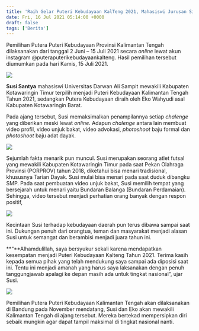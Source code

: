 ```yaml
---
title: 'Raih Gelar Puteri Kebudayaan KalTeng 2021, Mahasiswi Jurusan Sistem Informasi UNDA banjir ucapan selamat'
date: Fri, 16 Jul 2021 05:14:00 +0000
draft: false
tags: ['Berita']
---
```


Pemilihan Putera Puteri Kebudayaan Provinsi Kalimantan Tengah dilaksanakan dari tanggal 2 Juni – 15 Juli 2021 secara _online_ lewat akun instagram @puteraputerikebudayaankalteng. Hasil pemilihan tersebut diumumkan pada hari Kamis, 15 Juli 2021.

![](https://unda.ac.id/2/wp-content/uploads/2021/07/WhatsApp-Image-2021-07-18-at-11.11.27.jpeg)

**Susi Santya** mahasiswi Universitas Darwan Ali Sampit mewakili Kabupaten Kotawaringin Timur terpilih menjadi Puteri Kebudayaan Kalimantan Tengah Tahun 2021, sedangkan Putera Kebudayaan diraih oleh Eko Wahyudi asal Kabupaten Kotawaringin Barat.

Pada ajang tersebut, Susi memaksimalkan penampilannya setiap _chalenge_ yang diberikan meski lewat _online._ Adapun _chalenge_ antara lain membuat video profil, video unjuk bakat, video advokasi, _photoshoot_ baju formal dan _photoshoot_ baju adat dayak.

![](https://unda.ac.id/2/wp-content/uploads/2021/07/WhatsApp-Image-2021-07-18-at-13.24.32-576x1024.jpeg)

Sejumlah fakta menarik pun muncul. Susi merupakan seorang atlet futsal yang mewakili Kabupaten Kotawaringin Timur pada saat Pekan Olahraga Provinsi (PORPROV) tahun 2018, diketahui bisa menari tradisional, khususnya Tarian Dayak. Susi mulai bisa menari pada saat duduk dibangku SMP. Pada saat pembuatan video unjuk bakat, Susi memilih tempat yang bersejarah untuk menari yaitu Bundaran Balanga (Bundaran Perdamaian). Sehingga, video tersebut menjadi perhatian orang banyak dengan respon positif,

![](https://unda.ac.id/2/wp-content/uploads/2021/07/putraputrikebudayaan.jpg)

Kecintaan Susi terhadap kebudayaan daerah pun terus dibawa sampai saat ini. Dukungan penuh dari orangtua, teman dan masyarakat menjadi alasan Susi untuk semangat dan berambisi menjadi juara tahun ini.

**“**Alhamdulillah, saya bersyukur sekali karena mendapatkan kesempatan menjadi Puteri Kebudayaan Kalteng Tahun 2021. Terima kasih kepada semua pihak yang telah mendukung saya sampai ada diposisi saat ini. Tentu ini menjadi amanah yang harus saya laksanakan dengan penuh tanggungjawab apalagi ke depan masih ada untuk tingkat nasional”, ujar Susi.

![](https://unda.ac.id/2/wp-content/uploads/2021/07/susikeren.jpg)

Pemilihan Putera Puteri Kebudayaan Kalimantan Tengah akan dilaksanakan di Bandung pada November mendatang, Susi dan Eko akan mewakili Kalimantan Tengah di ajang tersebut. Mereka bertekad mempersipkan diri sebaik mungkin agar dapat tampil maksimal di tingkat nasional nanti.